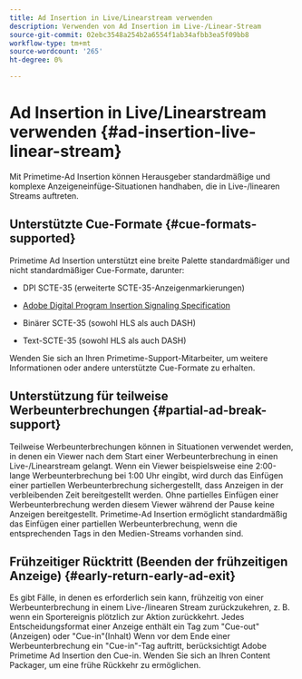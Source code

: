 ```yaml
---
title: Ad Insertion in Live/Linearstream verwenden
description: Verwenden von Ad Insertion im Live-/Linear-Stream
source-git-commit: 02ebc3548a254b2a6554f1ab34afbb3ea5f09bb8
workflow-type: tm+mt
source-wordcount: '265'
ht-degree: 0%

---
```


# Ad Insertion in Live/Linearstream verwenden {#ad-insertion-live-linear-stream}

Mit Primetime-Ad Insertion können Herausgeber standardmäßige und komplexe Anzeigeneinfüge-Situationen handhaben, die in Live-/linearen Streams auftreten.

## Unterstützte Cue-Formate {#cue-formats-supported}

Primetime Ad Insertion unterstützt eine breite Palette standardmäßiger und nicht standardmäßiger Cue-Formate, darunter:

* DPI SCTE-35 (erweiterte SCTE-35-Anzeigenmarkierungen)

* [Adobe Digital Program Insertion Signaling Specification](assets/PrimetimeDigitalProgramInsertionSignalingSpecification.pdf)

* Binärer SCTE-35 (sowohl HLS als auch DASH)

* Text-SCTE-35 (sowohl HLS als auch DASH)

Wenden Sie sich an Ihren Primetime-Support-Mitarbeiter, um weitere Informationen oder andere unterstützte Cue-Formate zu erhalten.

## Unterstützung für teilweise Werbeunterbrechungen {#partial-ad-break-support}

Teilweise Werbeunterbrechungen können in Situationen verwendet werden, in denen ein Viewer nach dem Start einer Werbeunterbrechung in einen Live-/Linearstream gelangt.  Wenn ein Viewer beispielsweise eine 2:00-lange Werbeunterbrechung bei 1:00 Uhr eingibt, wird durch das Einfügen einer partiellen Werbeunterbrechung sichergestellt, dass Anzeigen in der verbleibenden Zeit bereitgestellt werden. Ohne partielles Einfügen einer Werbeunterbrechung werden diesem Viewer während der Pause keine Anzeigen bereitgestellt. Primetime-Ad Insertion ermöglicht standardmäßig das Einfügen einer partiellen Werbeunterbrechung, wenn die entsprechenden Tags in den Medien-Streams vorhanden sind.

## Frühzeitiger Rücktritt (Beenden der frühzeitigen Anzeige) {#early-return-early-ad-exit}

Es gibt Fälle, in denen es erforderlich sein kann, frühzeitig von einer Werbeunterbrechung in einem Live-/linearen Stream zurückzukehren, z. B. wenn ein Sportereignis plötzlich zur Aktion zurückkehrt. Jedes Entscheidungsformat einer Anzeige enthält ein Tag zum &quot;Cue-out&quot;(Anzeigen) oder &quot;Cue-in&quot;(Inhalt)  Wenn vor dem Ende einer Werbeunterbrechung ein &quot;Cue-in&quot;-Tag auftritt, berücksichtigt Adobe Primetime Ad Insertion den Cue-in.  Wenden Sie sich an Ihren Content Packager, um eine frühe Rückkehr zu ermöglichen.
